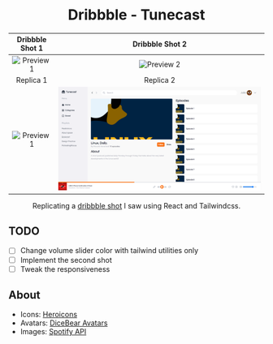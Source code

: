 <h1 align="center">Dribbble - Tunecast</h1>

| Dribbble Shot 1 | Dribbble Shot  2 |
|:---------:|:---------:|
| ![Preview1](https://cdn.dribbble.com/users/13391037/screenshots/19814141/media/5199f80a3cca60ed85b0a41c1cdc3354.png) | ![Preview 2](https://cdn.dribbble.com/users/13391037/screenshots/19814141/media/a917fe094594f5bd13bbd7d235120283.png) |
| Replica 1 | Replica 2 |
| ![Preview1](./preview1.gif) | ![Preview 2](./preview2.png) |

<p align="center">Replicating a <a href="https://dribbble.com/shots/19814141-Tunecast-App-Design">dribbble shot</a> I saw using React and Tailwindcss.</p>

## TODO

- [ ] Change volume slider color with tailwind utilities only
- [ ] Implement the second shot
- [ ] Tweak the responsiveness

## About

- Icons: [Heroicons](https://heroicons.com/)
- Avatars: [DiceBear Avatars](https://avatars.dicebear.com/)
- Images: [Spotify API](https://developer.spotify.com/)